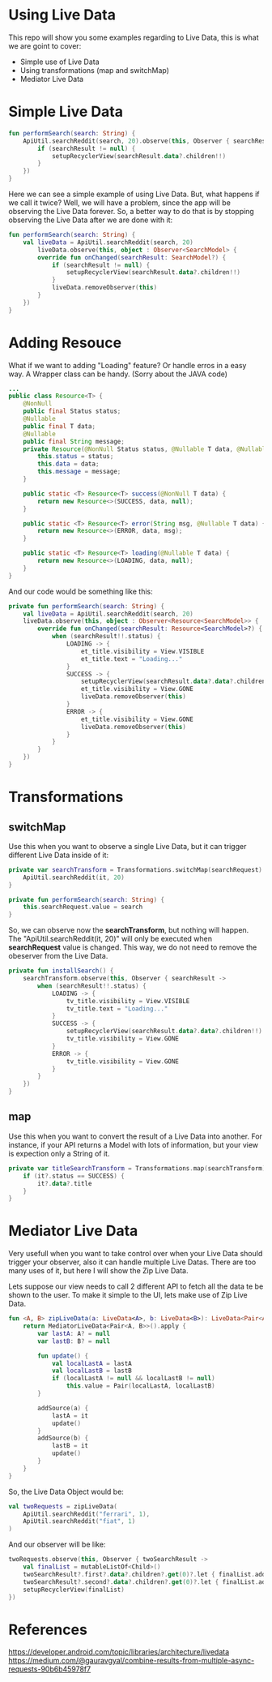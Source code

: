 # Using Live Data

This repo will show you some examples regarding to Live Data, this is what we are goint to cover:

  - Simple use of Live Data
  - Using transformations (map and switchMap)
  - Mediator Live Data

# Simple Live Data

```kotlin
fun performSearch(search: String) {
    ApiUtil.searchReddit(search, 20).observe(this, Observer { searchResult ->
        if (searchResult != null) {
            setupRecyclerView(searchResult.data?.children!!)
        }
    })
}
```

  Here we can see a simple example of using Live Data. But, what happens if we call it twice?
  Well, we will have a problem, since the app will be observing the Live Data forever.
  So, a better way to do that is by stopping observing the Live Data after we are done with it:

```kotlin
fun performSearch(search: String) {
    val liveData = ApiUtil.searchReddit(search, 20)
        liveData.observe(this, object : Observer<SearchModel> {
        override fun onChanged(searchResult: SearchModel?) {
            if (searchResult != null) {
                setupRecyclerView(searchResult.data?.children!!)
            }
            liveData.removeObserver(this)
        }
    })
}
```

# Adding Resouce

  What if we want to adding "Loading" feature? Or handle erros in a easy way. A Wrapper class can be handy. (Sorry about the JAVA code)
  
```java
...
public class Resource<T> {
    @NonNull
    public final Status status;
    @Nullable
    public final T data;
    @Nullable
    public final String message;
    private Resource(@NonNull Status status, @Nullable T data, @Nullable String message) {
        this.status = status;
        this.data = data;
        this.message = message;
    }

    public static <T> Resource<T> success(@NonNull T data) {
        return new Resource<>(SUCCESS, data, null);
    }

    public static <T> Resource<T> error(String msg, @Nullable T data) {
        return new Resource<>(ERROR, data, msg);
    }

    public static <T> Resource<T> loading(@Nullable T data) {
        return new Resource<>(LOADING, data, null);
    }
}
```

  And our code would be something like this:

```kotlin
private fun performSearch(search: String) {
    val liveData = ApiUtil.searchReddit(search, 20)
    liveData.observe(this, object : Observer<Resource<SearchModel>> {
        override fun onChanged(searchResult: Resource<SearchModel>?) {
            when (searchResult!!.status) {
                LOADING -> {
                    et_title.visibility = View.VISIBLE
                    et_title.text = "Loading..."
                }
                SUCCESS -> {
                    setupRecyclerView(searchResult.data?.data?.children!!)
                    et_title.visibility = View.GONE
                    liveData.removeObserver(this)
                }
                ERROR -> {
                    et_title.visibility = View.GONE
                    liveData.removeObserver(this)
                }
            }
        }
    })
}
```

# Transformations

## switchMap

  Use this when you want to observe a single Live Data, but it can trigger different Live Data inside of it:

```kotlin
private var searchTransform = Transformations.switchMap(searchRequest) {
    ApiUtil.searchReddit(it, 20)
}

private fun performSearch(search: String) {
    this.searchRequest.value = search
}
```

  So, we can observe now the __searchTransform__, but nothing will happen. The "ApiUtil.searchReddit(it, 20)" will only be executed when __searchRequest__ value is changed. This way, we do not need to remove the obeserver from the Live Data.
  
```kotlin
private fun installSearch() {
    searchTransform.observe(this, Observer { searchResult ->
        when (searchResult!!.status) {
            LOADING -> {
                tv_title.visibility = View.VISIBLE
                tv_title.text = "Loading..."
            }
            SUCCESS -> {
                setupRecyclerView(searchResult.data?.data?.children!!)
                tv_title.visibility = View.GONE
            }
            ERROR -> {
                tv_title.visibility = View.GONE
            }
        }
    })
}
```

## map

  Use this when you want to convert the result of a Live Data into another. For instance, if your API returns a Model with lots of information, but your view is expection only a String of it.
  
```kotlin
private var titleSearchTransform = Transformations.map(searchTransform) {
    if (it?.status == SUCCESS) {
        it?.data?.title
    }
}
```

# Mediator Live Data

  Very usefull when you want to take control over when your Live Data should trigger your observer, also it can handle multiple Live Datas.
  There are too many uses of it, but here I will show the Zip Live Data.
  
  Lets suppose our view needs to call 2 different API to fetch all the data te be shown to the user. To make it simple to the UI, lets make use of Zip Live Data.
  
```kotlin
fun <A, B> zipLiveData(a: LiveData<A>, b: LiveData<B>): LiveData<Pair<A, B>> {
    return MediatorLiveData<Pair<A, B>>().apply {
        var lastA: A? = null
        var lastB: B? = null

        fun update() {
            val localLastA = lastA
            val localLastB = lastB
            if (localLastA != null && localLastB != null)
                this.value = Pair(localLastA, localLastB)
        }

        addSource(a) {
            lastA = it
            update()
        }
        addSource(b) {
            lastB = it
            update()
        }
    }
}
```

  So, the Live Data Object would be:
  
```kotlin
val twoRequests = zipLiveData(
    ApiUtil.searchReddit("ferrari", 1),
    ApiUtil.searchReddit("fiat", 1)
)
```

  And our observer will be like:
```kotlin
twoRequests.observe(this, Observer { twoSearchResult ->
    val finalList = mutableListOf<Child>()
    twoSearchResult?.first?.data?.children?.get(0)?.let { finalList.add(it) }
    twoSearchResult?.second?.data?.children?.get(0)?.let { finalList.add(it) }
    setupRecyclerView(finalList)
})
```
  
# References

  https://developer.android.com/topic/libraries/architecture/livedata
  https://medium.com/@gauravgyal/combine-results-from-multiple-async-requests-90b6b45978f7

